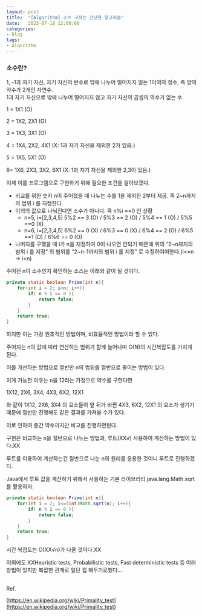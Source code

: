 ```yaml
---
layout: post
title:	"[Algorithm] 소수 구하는 간단한 알고리즘"
date:	2023-07-18 12:00:00
categories:
- blog
tags:
- Algorithm
---
```


### 소수란?
1, -1과 자기 자신, 자기 자신의 반수로 밖에 나누어 떨어지지 않는 1이외의 정수, 즉 양의 약수가 2개인 자연수.  
1과 자기 자신으로 밖에 나누어 떨어지지 않고 자기 자신의 곱셈의 역수가 없는 수.

1 = 1X1 (O)

2 = 1X2, 2X1 (O)

3 = 1X3, 3X1 (O)

4 = 1X4, 2X2, 4X1 (X: 1과 자기 자신을 제외한 2가 있음.)

5 = 1X5, 5X1 (O)

6= 1X6, 2X3, 3X2, 6X1 (X: 1과 자기 자신을 제외한 2,3이 있음.)

이제 이를 프로그램으로 구현하기 위해 필요한 조건을 알아보겠다.

- 비교를 위한 숫자 n이 주어졌을 때 나누는 수를 1을 제외한 2부터 제공. 즉 2~n까지의 범위 i 를 지정한다.
- 이외의 값으로 나눠진다면 소수가 아니다. 즉 n%i ==0 인 상황
    - n=5, i=[2,3,4,5]
      5%2 == 3 (O) / 5%3 == 2 (O) / 5%4 == 1 (O) / 5%5 ==0 (X)
    - n=6, i=[2,3,4,5]
      6%2 == 0 (X) / 6%3 == 0 (X) / 6%4 == 2 (O) / 6%5 ==1 (O) / 6%6 == 0 (O)
- 나머지를 구했을 때 i가 n을 지정하여 0이 나오면 안되기 때문에 위의 “2~n까지의 범위 i 를 지정” 의 범위를 “2~n-1까지의 범위 i 를 지정” 로 수정하여여한다.(i<=n → i<n)

주어진 n이 소수인지 확인하는 소스는 아래와 같이 될 것이다.

```java
private static boolean Prime(int n){
    for(int i = 2; i<n; i++){
        if( n % i == 0 ){
            return false;
        }
    }
    return true;
}
```

하지만 이는 가장 원초적인 방법이며, 비효율적인 방법이라 할 수 있다.

주어지는 n의 값에 따라 연산하는 범위가 함께 늘어나며 O(N)의 시간복잡도를 가지게된다.

이를 개선하는 방법으로 절반만 n의 범위를 절반으로 줄이는 방법이 있다.

이게 가능한 이유는 n을 12라는 가정으로 약수를 구한다면

1X12, 2X6, 3X4, 4X3, 6X2, 12X1

와 같이 1X12, 2X6, 3X4 의 요소들이 앞 뒤가 바뀐 4X3, 6X2, 12X1  의 요소가 생기기 때문에 절반만 진행해도 같은 결과를 가져올 수가 있다.

이로 인하여 중간 약수까지만 비교를 진행하면된다.

구현은 비교하는 n을 절반으로 나누는 방법과, 루트(XX√) 사용하여 계산하는 방법이 있다.XX

루트를 이용하여 계산하는건 절반으로 나눈 n의 원리를 응용한 것이니 루트로 진행하겠다.

Java에서 루트 값을 계산하기 위해서 사용하는 기본 라이브러리 java.lang.Math.sqrt 를 활용하자.

```java
private static boolean Prime(int n){
    for(int i = 2; i<=(int)Math.sqrt(n); i++){
        if( n % i == 0 ){
            return false;
        }
    }
    return true;
}
```

시간 복잡도는 O(XX√n)가 나올 것이다.XX

이외에도 XXHeuristic tests, Probabilistic tests, Fast deterministic tests 등 여러 방법이 있지만 복잡한 관계로 일단 킵 해두기로했다…

<br>
Ref.

[https://en.wikipedia.org/wiki/Primality_test](https://en.wikipedia.org/wiki/Primality_test)
